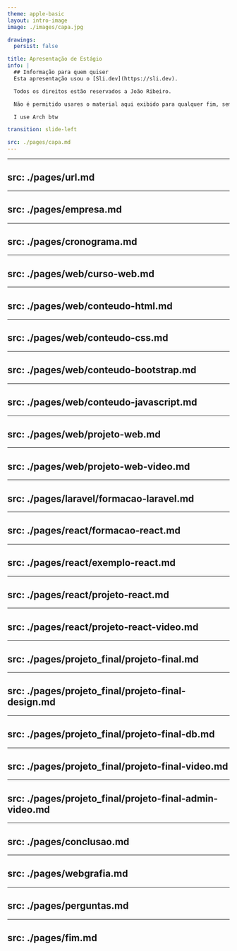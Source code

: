 ```yaml
---
theme: apple-basic
layout: intro-image
image: ./images/capa.jpg

drawings:
  persist: false

title: Apresentação de Estágio
info: |
  ## Informação para quem quiser
  Esta apresentação usou o [Sli.dev](https://sli.dev).

  Todos os direitos estão reservados a João Ribeiro.

  Não é permitido usares o material aqui exibido para qualquer fim, sem a devida permissão do autor.

  I use Arch btw

transition: slide-left

src: ./pages/capa.md
---
```


---
src: ./pages/url.md
---

---
src: ./pages/empresa.md
---

---
src: ./pages/cronograma.md
---

---
src: ./pages/web/curso-web.md
---

---
src: ./pages/web/conteudo-html.md
---

---
src: ./pages/web/conteudo-css.md
---

---
src: ./pages/web/conteudo-bootstrap.md
---

---
src: ./pages/web/conteudo-javascript.md
---

---
src: ./pages/web/projeto-web.md
---

---
src: ./pages/web/projeto-web-video.md
---

---
src: ./pages/laravel/formacao-laravel.md
---

---
src: ./pages/react/formacao-react.md
---

---
src: ./pages/react/exemplo-react.md
---

---
src: ./pages/react/projeto-react.md
---

---
src: ./pages/react/projeto-react-video.md
---

---
src: ./pages/projeto_final/projeto-final.md
---

---
src: ./pages/projeto_final/projeto-final-design.md
---

---
src: ./pages/projeto_final/projeto-final-db.md
---

---
src: ./pages/projeto_final/projeto-final-video.md
---

---
src: ./pages/projeto_final/projeto-final-admin-video.md
---

---
src: ./pages/conclusao.md
---

---
src: ./pages/webgrafia.md
---

---
src: ./pages/perguntas.md
---

---
src: ./pages/fim.md
---

<!-- 
Explica-me lá porque raios estás tu a ler este comentário?
-->

